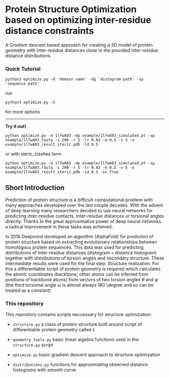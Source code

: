 # Protein Structure Optimization based on optimizing inter-residue distance constraints

A Gradient descent based approach for creating a 3D model of protein geometry with
inter-residue distances close to the provided inter-residue distance
distributions.

### Quick Tutorial

```
python3 optimize.py -d 'domain name' -dg 'distogram path' -sp 'sequence path'
```

run 

```
python3 optimize.py -h
``` 

for more options

---
**Try it out!**
```
python optimize.py -d 1lfwA03 -dp example/1lfwA03_simulated.pt -sp example/1lfwA03.fasta -i 200 -r 5 -lr 0.02 -m 0.5 -v 5 -o example/1lfwA03_result_steric.pdb -ld 0.5
```

or with steric_clashes term

```
python optimize.py -d 1lfwA03 -dp example/1lfwA03_simulated.pt -sp example/1lfwA03.fasta -i 200 -r 5 -lr 0.02 -m 0.5 -v 5 -o example/1lfwA03_result_steric.pdb -ld 0.5 -sc True
```


## Short Introduction

Prediction of protein structure is a difficult computational problem with many
approaches developed over the last couple decades. With the advent of deep
learning many researchers decided to use neural networks for predicting
inter-residue contacts, inter-residue distances or torsional angles directly.
Thanks to the great approximative power of deep neural networks a radical
improvement in these tasks was achieved.

In 2018 Deepmind developed an algorithm (AlphaFold) for prediction of protein structure
based on extracting evolutionary relationships between homologous protein
sequences. This data was used for predicting distributions of inter-residue
distances (distogram = distance histogram) together with distributions of
torsion angles and secondary structure.
These intermediate results were used for the final step: Structure realization.
For this a differentiable script of protein geometry is required which
calculates the atomic coordinates (backbone; other atoms can be inferred from 
positions of backbone atoms) from vectors of two torsion angles $\theta$ and
$\psi$ (the third torsional angle $\omega$ is almost always 180 \degree and so
can be treated as a constant)

### This repository

This repository contains scripts neccessary for structure optimization:

- `structure.py`
a class of protein structure built around script of differentiable protein geometry called `G`

- `geometry_tools.py`
basic linear algebra functions used in the `structure.py` script

- `optimize.py`
basic gradient descent approach to structure optimization

- `distributions.py`
functions for approximating observed distance histograms with smooth curve
